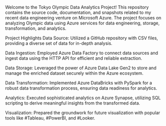 Welcome to the Tokyo Olympic Data Analytics Project! This repository contains the source code, documentation, and snapshots related to my recent data engineering venture on Microsoft Azure. The project focuses on analyzing Olympic data using Azure services for data engineering, storage, transformation, and analytics.

Project Highlights
Data Source: Utilized a GitHub repository with CSV files, providing a diverse set of data for in-depth analysis.

Data Ingestion: Employed Azure Data Factory to connect data sources and ingest data using the HTTP API for efficient and reliable extraction.

Data Storage: Leveraged the power of Azure Data Lake Gen2 to store and manage the enriched dataset securely within the Azure ecosystem.

Data Transformation: Implemented Azure DataBricks with PySpark for a robust data transformation process, ensuring data readiness for analytics.

Analytics: Executed sophisticated analytics on Azure Synapse, utilizing SQL scripting to derive meaningful insights from the transformed data.

Visualization: Prepared the groundwork for future visualization with popular tools like #Tableau, #PowerBI, and #Looker.
